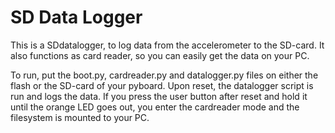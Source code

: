 # SD Data Logger

This is a SDdatalogger, to log data from the accelerometer to the SD-card. It
also functions as card reader, so you can easily get the data on your PC.

To run, put the boot.py, cardreader.py and datalogger.py files on either the
flash or the SD-card of your pyboard. Upon reset, the datalogger script is run
and logs the data. If you press the user button after reset and hold it until
the orange LED goes out, you enter the cardreader mode and the filesystem is
mounted to your PC.

